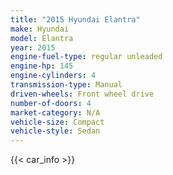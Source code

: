 ```yaml
---
title: "2015 Hyundai Elantra"
make: Hyundai
model: Elantra
year: 2015
engine-fuel-type: regular unleaded
engine-hp: 145
engine-cylinders: 4
transmission-type: Manual
driven-wheels: Front wheel drive
number-of-doors: 4
market-category: N/A
vehicle-size: Compact
vehicle-style: Sedan
---
```


{{< car_info >}}
